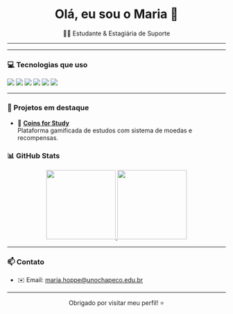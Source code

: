 <h1 align="center">Olá, eu sou o Maria 👋</h1>

<p align="center">
  👨‍💻 Estudante & Estagiária de Suporte <br>
</p>

---

---

### 💻 Tecnologias que uso

<div align="left">
  <img src="https://img.shields.io/badge/JavaScript-F7DF1E?style=for-the-badge&logo=javascript&logoColor=black"/>
  <img src="https://img.shields.io/badge/Node.js-339933?style=for-the-badge&logo=node-dot-js&logoColor=white"/>
  <img src="https://img.shields.io/badge/React-20232A?style=for-the-badge&logo=react&logoColor=61DAFB"/>
  <img src="https://img.shields.io/badge/Chakra_UI-319795?style=for-the-badge&logo=chakra-ui&logoColor=white"/>
  <img src="https://img.shields.io/badge/PostgreSQL-316192?style=for-the-badge&logo=postgresql&logoColor=white"/>
  <img src="https://img.shields.io/badge/Sequelize-52B0E7?style=for-the-badge&logo=sequelize&logoColor=white"/>
</div>

---

### 📌 Projetos em destaque

- 🔗 [**Coins for Study**](https://github.com/mario-laux-neto/coins-for-study)  
  Plataforma gamificada de estudos com sistema de moedas e recompensas.


### 📊 GitHub Stats


<div align="center">
  <a href="https://github.com/mariahoppe">
    <img height="160em" src="https://github-readme-stats.vercel.app/api?username=mariahoppe&show_icons=true&theme=radical&include_all_commits=true&count_private=true" />
    <img height="160em" src="https://github-readme-stats.vercel.app/api/top-langs/?username=mariahoppe&layout=compact&langs_count=7&theme=radical" />
  </a>
</div>

---


### 📫 Contato

- ✉️ Email: maria.hoppe@unochapeco.edu.br

---

<p align="center">
  Obrigado por visitar meu perfil! ⭐
</p>

